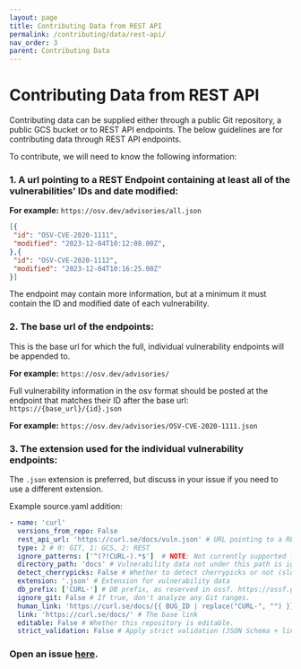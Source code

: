 ```yaml
---
layout: page
title: Contributing Data from REST API
permalink: /contributing/data/rest-api/
nav_order: 3
parent: Contributing Data
---
```

# Contributing Data from REST API

Contributing data can be supplied either through a public Git repository, a public GCS bucket or to REST API endpoints. The below guidelines are for contributing data through REST API endpoints.

To contribute, we will need to know the following information:

### 1. A url pointing to a REST Endpoint containing at least all of the vulnerabilities' IDs and date modified:

**For example:** ``https://osv.dev/advisories/all.json``
```json
[{
 "id": "OSV-CVE-2020-1111",
 "modified": "2023-12-04T10:12:08.00Z",
},{
 "id": "OSV-CVE-2020-1112",
 "modified": "2023-12-04T10:16:25.00Z"
}]
```
The endpoint may contain more information, but at a minimum it must contain the ID and modified date of each vulnerability.

### 2. The base url of the endpoints: 
This is the base url for which the full, individual vulnerability endpoints will be appended to.

**For example:** ``https://osv.dev/advisories/``

Full vulnerability information in the osv format should be posted at the endpoint that matches their ID after the base url:  ``https://{base_url}/{id}.json``

**For example:** ``https://osv.dev/advisories/OSV-CVE-2020-1111.json``

### 3. The extension used for the individual vulnerability endpoints:
The ``.json`` extension is preferred, but discuss in your issue if you need to use a different extension.


Example source.yaml addition:
```yaml
- name: 'curl'
  versions_from_repo: False
  rest_api_url: 'https://curl.se/docs/vuln.json' # URL pointing to a REST endpoint containing at least all of the vulnerabilities' IDs and date modified
  type: 2 # 0: GIT, 1: GCS, 2: REST
  ignore_patterns: ['^(?!CURL-).*$']  # NOTE: Not currently supported for REST sources
  directory_path: 'docs' # Vulnerability data not under this path is ignored by the importer
  detect_cherrypicks: False # Whether to detect cherrypicks or not (slow for large repos)
  extension: '.json' # Extension for vulnerability data
  db_prefix: ['CURL-'] # DB prefix, as reserved in ossf. https://ossf.github.io/osv-schema/#id-modified-fields
  ignore_git: False # If true, don't analyze any Git ranges.
  human_link: 'https://curl.se/docs/{{ BUG_ID | replace("CURL-", "") }}.html'  # The human readable link
  link: 'https://curl.se/docs/' # The base link
  editable: False # Whether this repository is editable.
  strict_validation: False # Apply strict validation (JSON Schema + linter checks) to this source.

```


### Open an issue [here](https://github.com/google/osv.dev/issues).
